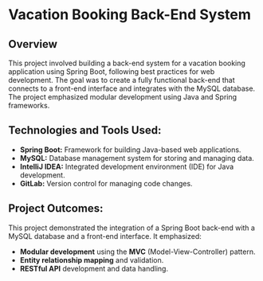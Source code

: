 # Vacation Booking Back-End System

## Overview
This project involved building a back-end system for a vacation booking application using Spring Boot, following best practices for web development. The goal was to create a fully functional back-end that connects to a front-end interface and integrates with the MySQL database. The project emphasized modular development using Java and Spring frameworks.

## Technologies and Tools Used:
* **Spring Boot:** Framework for building Java-based web applications.
* **MySQL:** Database management system for storing and managing data.
* **IntelliJ IDEA:** Integrated development environment (IDE) for Java development.
* **GitLab:** Version control for managing code changes.

## Project Outcomes:
This project demonstrated the integration of a Spring Boot back-end with a MySQL database and a front-end interface. It emphasized:
* **Modular development** using the **MVC** (Model-View-Controller) pattern.
* **Entity relationship mapping** and validation.
* **RESTful API** development and data handling.
